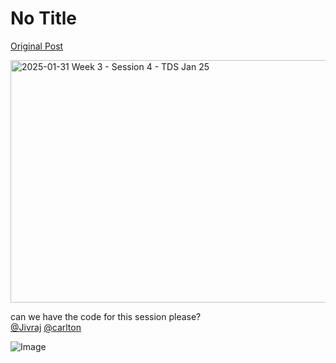 # No Title

[Original Post](https://discourse.onlinedegree.iitm.ac.in/t/164277/48)

<div class="youtube-onebox lazy-video-container" data-video-id="sdg4N-H4BR0" data-video-title="2025-01-31 Week 3 - Session 4 - TDS Jan 25" data-video-start-time="" data-provider-name="youtube">
  <a href="https://www.youtube.com/watch?v=sdg4N-H4BR0" target="_blank" class="video-thumbnail" rel="noopener nofollow ugc">
    <img class="youtube-thumbnail" src="https://europe1.discourse-cdn.com/flex013/uploads/iitm/original/3X/7/5/75628a6b4c923f0a11501b30fafc0317310f82fd.jpeg" title="2025-01-31 Week 3 - Session 4 - TDS Jan 25" data-dominant-color="49413A" width="690" height="388">
  </a>
</div>

<p>can we have the code for this session please?<br>
<a class="mention" href="/u/jivraj">@Jivraj</a> <a class="mention" href="/u/carlton">@carlton</a></p>

![Image](https://europe1.discourse-cdn.com/flex013/uploads/iitm/original/3X/7/5/75628a6b4c923f0a11501b30fafc0317310f82fd.jpeg)